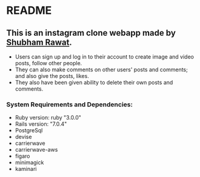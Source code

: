 # README

## This is an instagram clone webapp made by [Shubham Rawat](https://github.com/shubham8456).

* Users can sign up and log in to their account to create image and video posts, follow other people.
* They can also make comments on other users' posts and comments; and also give the posts, likes.
* They also have been given ability to delete their own posts and comments.

### System Requirements and Dependencies:
* Ruby version: ruby "3.0.0"
* Rails version: "7.0.4"
* PostgreSql
* devise
* carrierwave
* carrierwave-aws
* figaro
* minimagick
* kaminari